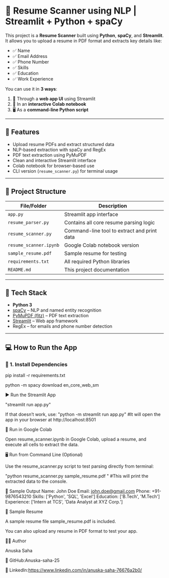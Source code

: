 # 📄 Resume Scanner using NLP | Streamlit + Python + spaCy

This project is a **Resume Scanner** built using **Python**, **spaCy**, and **Streamlit**. It allows you to upload a resume in PDF format and extracts key details like:

- ✅ Name
- ✅ Email Address
- ✅ Phone Number
- ✅ Skills
- ✅ Education
- ✅ Work Experience

You can use it in **3 ways**:
1. 📱 Through a **web app UI** using Streamlit  
2. 📓 In an **interactive Colab notebook**  
3. 🖥️ As a **command-line Python script**

---

## 🚀 Features

- Upload resume PDFs and extract structured data
- NLP-based extraction with spaCy and RegEx
- PDF text extraction using PyMuPDF
- Clean and interactive Streamlit interface
- Colab notebook for browser-based use
- CLI version (`resume_scanner.py`) for terminal usage

---

## 📁 Project Structure

| File/Folder           | Description                                  |
|-----------------------|----------------------------------------------|
| `app.py`              | Streamlit app interface                      |
| `resume_parser.py`    | Contains all core resume parsing logic       |
| `resume_scanner.py`   | Command-line tool to extract and print data  |
| `resume_scanner.ipynb`| Google Colab notebook version                |
| `sample_resume.pdf`   | Sample resume for testing                    |
| `requirements.txt`    | All required Python libraries                |
| `README.md`           | This project documentation                   |

---

## 🧠 Tech Stack

- **Python 3**
- [spaCy](https://spacy.io/) – NLP and named entity recognition
- [PyMuPDF (fitz)](https://pymupdf.readthedocs.io/) – PDF text extraction
- [Streamlit](https://streamlit.io/) – Web app framework
- RegEx – for emails and phone number detection

---

## 💻 How to Run the App

### 🔧 1. Install Dependencies

pip install -r requirements.txt

python -m spacy download en_core_web_sm

▶️ Run the Streamlit App

"streamlit run app.py"

If that doesn’t work, use:
"python -m streamlit run app.py" #It will open the app in your browser at http://localhost:8501


🧪 Run in Google Colab

Open resume_scanner.ipynb in Google Colab, upload a resume, and execute all cells to extract the data.


🖥️ Run from Command Line (Optional)

Use the resume_scanner.py script to test parsing directly from terminal:

"python resume_scanner.py sample_resume.pdf " #This will print the extracted data to the console.

📝 Sample Output
Name: John Doe
Email: john.doe@gmail.com
Phone: +91-9876543210
Skills: ['Python', 'SQL', 'Excel']
Education: ['B.Tech', 'M.Tech']
Experience: ['Intern at TCS', 'Data Analyst at XYZ Corp.']

📄 Sample Resume

A sample resume file sample_resume.pdf is included.

You can also upload any resume in PDF format to test your app.

🙋‍♀️ Author

Anuska Saha

📌 GitHub:Anuska-saha-25

🔗 LinkedIn:https://www.linkedin.com/in/anuska-saha-76676a2b0/ 
